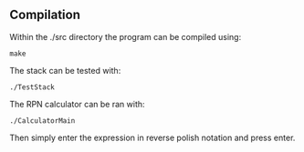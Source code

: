 ## Compilation

Within the ./src directory the program can be compiled using:

    make

The stack can be tested with:
    
    ./TestStack

The RPN calculator can be ran with:

    ./CalculatorMain

Then simply enter the expression in reverse polish notation and press enter.
